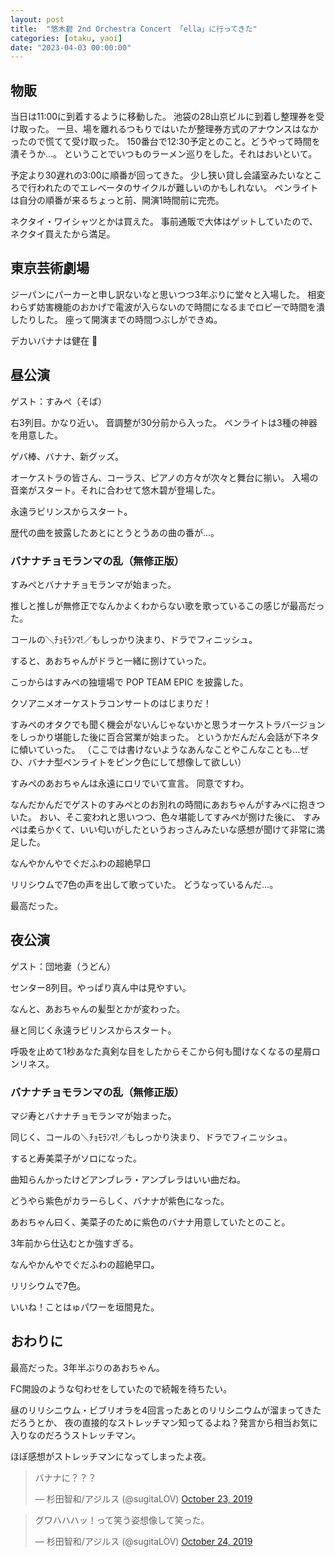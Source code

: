 ```yaml
---
layout: post
title:  "悠木碧 2nd Orchestra Concert 「ella」に行ってきた"
categories: [otaku, yaoi]
date: "2023-04-03 00:00:00"
---
```


## 物販

当日は11:00に到着するように移動した。
池袋の28山京ビルに到着し整理券を受け取った。
一旦、場を離れるつもりではいたが整理券方式のアナウンスはなかったので慌てて受け取った。
150番台で12:30予定とのこと。どうやって時間を潰そうか...。
ということでいつものラーメン巡りをした。それはおいといて。

予定より30遅れの3:00に順番が回ってきた。
少し狭い貸し会議室みたいなところで行われたのでエレベータのサイクルが難しいのかもしれない。
ペンライトは自分の順番が来るちょっと前、開演1時間前に完売。

ネクタイ・ワイシャツとかは買えた。
事前通販で大体はゲットしていたので、ネクタイ買えたから満足。

## 東京芸術劇場

ジーパンにパーカーと申し訳ないなと思いつつ3年ぶりに堂々と入場した。
相変わらず妨害機能のおかげで電波が入らないので時間になるまでロビーで時間を潰したりした。
座って開演までの時間つぶしができぬ。

デカいバナナは健在 🍌

## 昼公演

ゲスト：すみぺ（そば）

右3列目。かなり近い。
音調整が30分前から入った。
ペンライトは3種の神器を用意した。

ゲバ棒、バナナ、新グッズ。

オーケストラの皆さん、コーラス、ピアノの方々が次々と舞台に揃い。
入場の音楽がスタート。それに合わせて悠木碧が登場した。

永遠ラビリンスからスタート。

歴代の曲を披露したあとにとうとうあの曲の番が...。

### バナナチョモランマの乱（無修正版）

すみぺとバナナチョモランマが始まった。

推しと推しが無修正でなんかよくわからない歌を歌っているこの感じが最高だった。

コールの＼ﾁｮﾓﾗﾝﾏ!／もしっかり決まり、ドラでフィニッシュ。

すると、あおちゃんがドラと一緒に捌けていった。

こっからはすみぺの独壇場で POP TEAM EPIC を披露した。

クソアニメオーケストラコンサートのはじまりだ！

すみぺのオタクでも聞く機会がないんじゃないかと思うオーケストラバージョンをしっかり堪能した後に百合営業が始まった。
というかだんだん会話が下ネタに傾いていった。
（ここでは書けないようなあんなことやこんなことも...ぜひ、バナナ型ペンライトをピンク色にして想像して欲しい）

すみぺのあおちゃんは永遠にロリでいて宣言。
同意ですわ。

なんだかんだでゲストのすみぺとのお別れの時間にあおちゃんがすみぺに抱きついた。
おい、そこ変われと思いつつ、色々堪能してすみぺが捌けた後に、
すみぺは柔らかくて、いい匂いがしたというおっさんみたいな感想が聞けて非常に満足した。

なんやかんやでぐだふわの超絶早口

リリシウムで7色の声を出して歌っていた。
どうなっているんだ...。

最高だった。

## 夜公演

ゲスト：団地妻（うどん）

センター8列目。やっぱり真ん中は見やすい。

なんと、あおちゃんの髪型とかが変わった。

昼と同じく永遠ラビリンスからスタート。

呼吸を止めて1秒あなた真剣な目をしたからそこから何も聞けなくなるの星屑ロンリネス。

### バナナチョモランマの乱（無修正版）

マジ寿とバナナチョモランマが始まった。

同じく、コールの＼ﾁｮﾓﾗﾝﾏ!／もしっかり決まり、ドラでフィニッシュ。

すると寿美菜子がソロになった。

曲知らんかったけどアンブレラ・アンブレラはいい曲だね。

どうやら紫色がカラーらしく、バナナが紫色になった。

あおちゃん曰く、美菜子のために紫色のバナナ用意していたとのこと。

3年前から仕込むとか強すぎる。

なんやかんやでぐだふわの超絶早口。

リリシウムで7色。

いいね！ことはゅパワーを垣間見た。


## おわりに

最高だった。3年半ぶりのあおちゃん。

FC開設のような匂わせをしていたので続報を待ちたい。

昼のリリシニウム・ビブリオラを4回言ったあとのリリシニウムが溜まってきただろうとか、
夜の直接的なストレッチマン知ってるよね？発言から相当お気に入りなのだろうストレッチマン。

ほぼ感想がストレッチマンになってしまったよ夜。

<blockquote class="twitter-tweet tw-align-center"><p lang="ja" dir="ltr">バナナに？？？</p>&mdash; 杉田智和/アジルス (@sugitaLOV) <a href="https://twitter.com/sugitaLOV/status/1186965522350399494?ref_src=twsrc%5Etfw">October 23, 2019</a></blockquote> <script async src="https://platform.twitter.com/widgets.js" charset="utf-8"></script>

<blockquote class="twitter-tweet tw-align-center"><p lang="ja" dir="ltr">グワハハハッ！って笑う姿想像して笑った。</p>&mdash; 杉田智和/アジルス (@sugitaLOV) <a href="https://twitter.com/sugitaLOV/status/1187248908121980930?ref_src=twsrc%5Etfw">October 24, 2019</a></blockquote> <script async src="https://platform.twitter.com/widgets.js" charset="utf-8"></script>
